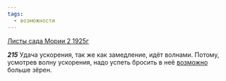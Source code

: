 ```yaml
---
tags:
  - возможности
---
```


[Листы сада Мории 2 1925г](/agni/1925)

___215___
Удача ускорения, так же как замедление, идёт волнами. Потому, усмотрев волну ускорения, надо успеть бросить в неё [возможно](/tag/#возможности) больше зёрен.   


